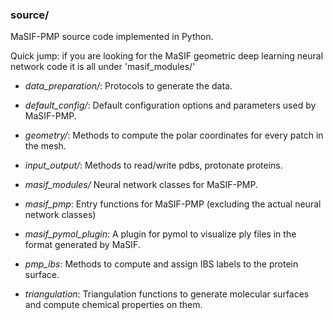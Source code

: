 ### source/
MaSIF-PMP source code implemented in Python. 

Quick jump: if you are looking for the MaSIF geometric deep learning neural network code it is all under 'masif_modules/'

+ *data_preparation/*: Protocols to generate the data. 

+ *default_config/*: Default configuration options and parameters used by MaSIF-PMP.

+ *geometry/*: Methods to compute the polar coordinates for every patch in the mesh.

+ *input_output/*: Methods to read/write pdbs, protonate proteins.

+ *masif_modules/* Neural network classes for MaSIF-PMP.

+ *masif_pmp*: Entry functions for MaSIF-PMP (excluding the actual neural network classes)

+ *masif_pymol_plugin*: A plugin for pymol to visualize ply files in the format generated by MaSIF.

+ *pmp_ibs*: Methods to compute and assign IBS labels to the protein surface.

+ *triangulation*: Triangulation functions to generate molecular surfaces and compute chemical properties on them.
